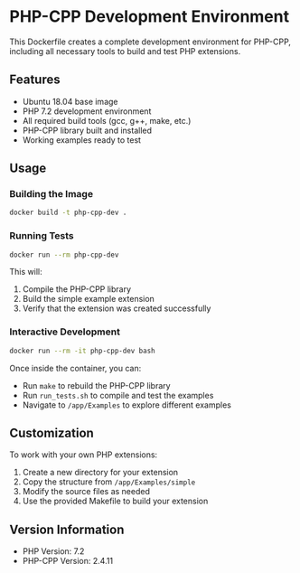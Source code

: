 # PHP-CPP Development Environment

This Dockerfile creates a complete development environment for PHP-CPP, including all necessary tools to build and test PHP extensions.

## Features

- Ubuntu 18.04 base image
- PHP 7.2 development environment
- All required build tools (gcc, g++, make, etc.)
- PHP-CPP library built and installed
- Working examples ready to test

## Usage

### Building the Image

```bash
docker build -t php-cpp-dev .
```

### Running Tests

```bash
docker run --rm php-cpp-dev
```

This will:
1. Compile the PHP-CPP library
2. Build the simple example extension
3. Verify that the extension was created successfully

### Interactive Development

```bash
docker run --rm -it php-cpp-dev bash
```

Once inside the container, you can:
- Run `make` to rebuild the PHP-CPP library
- Run `run_tests.sh` to compile and test the examples
- Navigate to `/app/Examples` to explore different examples

## Customization

To work with your own PHP extensions:
1. Create a new directory for your extension
2. Copy the structure from `/app/Examples/simple` 
3. Modify the source files as needed
4. Use the provided Makefile to build your extension

## Version Information

- PHP Version: 7.2
- PHP-CPP Version: 2.4.11